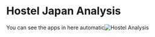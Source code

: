# Hostel Japan Analysis
You can see the apps in here
automatic![Hostel Analysis](lohansen.shinyapps.io/dvcapstone_hostel_analysis/)
